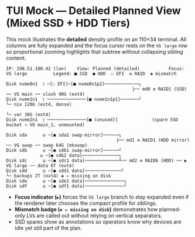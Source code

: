 # TUI Mock — Detailed Planned View (Mixed SSD + HDD Tiers)

This mock illustrates the **detailed** density profile on an 110×34 terminal. All columns are fully expanded and the focus cursor rests on the `VG large` row so proportional zooming highlights that subtree without collapsing sibling content.

```
IP: 198.51.100.42 (lan)    View: Planned (detailed)           Focus: VG large          Legend: ■ SSD  ● HDD  ☐ EFI  ≡ RAID  ✱ mismatch

Disk nvme0n1  ⟟ ─[☐ EFI]─[■ nvme0n1p2]─────────────┐
                                                ├── md0 ≡ RAID1 (SSD) ── VG main ── slash 40G (ext4)
Disk nvme1n1  ⟟ ───────────────[■ nvme1n1p1]───────┘                         └─ nix 120G (ext4, dense)
                                                                             └─ var 30G (ext4)
Disk nvme2n1  ⟟ ───────────────[■ (unused)]             (spare SSD bucket → VG main_1, unmounted)

Disk sda      ◎ ─[● sda1 swap-mirror]──────┐
                                          ├── md1 ≡ RAID1 (HDD mirror) ── VG swap ── swap 64G (mkswap)
Disk sdb      ◎ ─[● sdb1 swap-mirror]──────┘
             ◎ ─[● sdb2 data]──────────────┐
Disk sdc      ◎ ─[● sdc1 data]─────────────┴── md2 ≡ RAID6 (HDD) ── ▶ VG large ── data 6T (ext4)
Disk sdd      ◎ ─[● sdd1 data]──────────────┘                         └─ backups 2T (ext4) ✱ ← missing on disk
Disk sde      ◎ ─[● sde1 data]───────────────┐
Disk sdf      ◎ ─[● sdf1 data]───────────────┘
```

* **Focus indicator (`▶`)** forces the `VG large` branch to stay expanded even if the renderer later chooses the compact profile for siblings.
* **Mismatch badge (`✱ ← missing on disk`)** demonstrates how planned-only LVs are called out without relying on vertical separators.
* SSD spares show as annotations so operators know why devices are idle yet still part of the plan.
